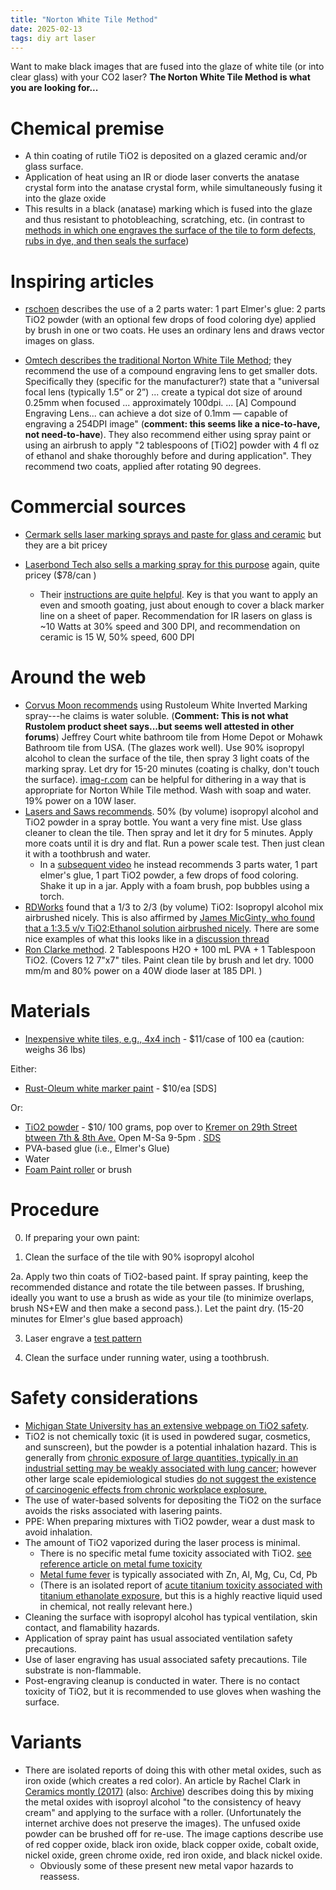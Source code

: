```yaml
---
title: "Norton White Tile Method"
date: 2025-02-13
tags: diy art laser
---
```


Want to make black images that are fused into the glaze of white tile (or into clear glass) with your CO2 laser?  **The Norton White Tile Method is what you are looking for...**

# Chemical premise

- A thin coating of rutile TiO2 is deposited on a glazed ceramic and/or glass surface.
- Application of heat using an IR or diode laser converts the anatase crystal form into the anatase crystal form, while simultaneously fusing it into the glaze oxide
- This results in a black (anatase) marking which is fused into the glaze and thus resistant to photobleaching, scratching, etc. (in contrast to [methods in which one engraves the surface of the tile to form defects, rubs in dye, and then seals the surface](https://www.youtube.com/watch?v=Ui1jFiDniao))


# Inspiring articles

- [rschoen](https://www.instructables.com/A-New-Way-to-Laser-Engrave-Glass/) describes the use of a 2 parts water:  1 part Elmer's glue: 2 parts TiO2 powder (with an optional few drops of food coloring dye) applied by brush in one or two coats. He uses an ordinary lens and draws vector images on glass.

- [Omtech describes the traditional Norton White Tile Method](https://omtechlaser.com/blogs/tips/how-to-laser-engrave-ceramic-tiles-norton-white-tile-method); they recommend the use of a compound engraving lens to get smaller dots.  Specifically they (specific for the manufacturer?) state that  a 
"universal focal lens  (typically 1.5” or 2”) ... create a typical dot size of around 0.25mm when focused ... approximately 100dpi. ... [A] Compound Engraving Lens... can achieve a dot size of 0.1mm — capable of engraving a 254DPI image" (**comment: this seems like a nice-to-have, not need-to-have**). They also recommend either using spray paint or using an airbrush to apply "2 tablespoons of [TiO2] powder with 4 fl oz of ethanol and shake thoroughly before and during application".  They recommend two coats, applied after rotating 90 degrees. 

# Commercial sources

- [Cermark sells laser marking sprays and paste for glass and ceramic](https://www.cermarkusa.com/ceramic-and-glass) but they are a bit pricey

- [Laserbond Tech also sells a marking spray for this purpose](https://www.laserbondingtech.com/ceramic) again, quite pricey ($78/can )
    - Their [instructions are quite helpful](https://www.laserbondingtech.com/_files/ugd/421112_790d3863612440f89edb9ff12bff75e0.pdf).  Key is that you want to apply an even and smooth goating, just about enough to cover a black marker line on a sheet of paper.  Recommendation for IR lasers on glass is ~10 Watts at 30% speed and 300 DPI, and recommendation on ceramic is 15 W, 50% speed, 600 DPI 

# Around the web

- [Corvus Moon recommends](https://www.youtube.com/watch?v=tffEH2fdm9o) using Rustoleum White Inverted Marking spray---he claims is water soluble. (**Comment: This is not what Rustolem product sheet says...but seems well attested in other forums**) Jeffrey Court white bathroom tile from Home Depot or Mohawk Bathroom tile from USA. (The glazes work well). Use 90% isopropyl alcohol to clean the surface of the tile, then spray 3 light coats of the marking spray. Let dry for 15-20 minutes (coating is chalky, don't touch the surface). [imag-r.com](https://imag-r.com) can be helpful for dithering in a way that is appropriate for Norton While Tile method. Wash with soap and water.  19% power on a 10W laser.
- [Lasers and Saws recommends](https://www.youtube.com/watch?v=HwjCYH2iQF8). 50% (by volume) isopropyl alcohol and TiO2 powder in a spray bottle. You want a very fine mist. Use glass cleaner to clean the tile. Then spray and let it dry for 5 minutes. Apply more coats until it is dry and flat. Run a power scale test. Then just clean it with a toothbrush and water. 
    - In a [subsequent video](https://www.youtube.com/watch?v=QHCoeLrig6A) he instead recommends 3 parts water, 1 part elmer's glue, 1 part TiO2 powder, a few drops of food coloring. Shake it up in a jar.  Apply with a foam brush, pop bubbles using a torch.
- [RDWorks](https://www.youtube.com/watch?v=QwujeITphFs) found that a 1/3 to 2/3 (by volume) TiO2: Isopropyl alcohol mix airbrushed nicely. This is also affirmed by [James MicGinty, who found that a 1:3.5 v/v TiO2:Ethanol solution airbrushed nicely](https://web.archive.org/web/20220118051415/https://blog.workshop88.com/2021/04/06/norton-white-tile-principal-component-method/).  There are some nice examples of what this looks like in a [discussion thread](https://forum.lightburnsoftware.com/t/new-method-for-white-tile-engraving-norton-white-tile-principal-component-method/38053/152?page=2)
- [Ron Clarke method](https://forum.lightburnsoftware.com/t/new-tile-engraving-method/73250). 2 Tablespoons H2O + 100 mL PVA + 1 Tablespoon TiO2. (Covers 12 7"x7" tiles.  Paint clean tile by brush and let dry. 1000 mm/m and 80% power on a 40W diode laser at 185 DPI. )

# Materials

- [Inexpensive white tiles, e.g., 4x4 inch](https://www.homedepot.com/p/Daltile-Restore-Bright-White-4-1-4-in-x-4-1-4-in-Ceramic-Wall-Tile-12-5-sq-ft-Case-RE1544HD1P4/302603803) - $11/case of 100 ea (caution: weighs 36 lbs)

Either:

-  [Rust-Oleum white marker paint](https://www.homedepot.com/p/Rust-Oleum-Professional-15-oz-White-2X-Distance-Inverted-Marking-Spray-Paint-266593/203302846) - $10/ea [SDS]

Or: 

- [TiO2 powder](https://shop.kremerpigments.com/us/shop/pigments/46200-titanium-white-rutile.html) - $10/ 100 grams, pop over to [Kremer on 29th Street btween 7th & 8th Ave.](https://maps.app.goo.gl/ryg9RTzzd7JGz6Go8) Open M-Sa 9-5pm . [SDS](https://shop.kremerpigments.com/elements/resources/products/files/46200_SDS.pdf)
- PVA-based glue (i.e., Elmer's Glue)
- Water 
- [Foam Paint roller](https://www.homedepot.com/p/4-in-High-Density-Foam-Mini-Paint-Roller-with-Frame-HD-MT-200-11-4/202097448) or brush




# Procedure

0. If preparing your own paint: 

1. Clean the surface of the tile with 90% isopropyl alcohol

2a. Apply two thin coats of TiO2-based paint. If spray painting, keep the recommended distance and rotate the tile between passes. If brushing, ideally you want to use a brush as wide as your tile (to minimize overlaps, brush NS+EW and then make a second pass.). Let the paint dry. (15-20 minutes for Elmer's glue based approach)

3. Laser engrave a [test pattern](https://www.thingiverse.com/thing:2530600) 

4. Clean the surface under running water, using a toothbrush.



# Safety considerations

- [Michigan State University has an extensive webpage on TiO2 safety](https://www.canr.msu.edu/news/what-s-the-risk-titanium-dioxide).  
- TiO2 is not chemically toxic (it is used in powdered sugar, cosmetics, and sunscreen), but the powder is a potential inhalation hazard.  This is generally from [chronic exposure of large quantities, typically in an industrial setting may be weakly associated with lung cancer](https://pubmed.ncbi.nlm.nih.gov/21456955/); however other large scale epidemiological studies [do not suggest the existence of carcinogenic effects from chronic workplace explosure.](https://web.archive.org/web/20220121071247/https://academic.oup.com/annweh/article/49/6/461/176940) 
- The use of water-based solvents for depositing the TiO2 on the surface avoids the risks associated with lasering paints.
- PPE: When preparing mixtures with TiO2 powder, wear a dust mask to avoid inhalation.  
- The amount of TiO2 vaporized during the laser process is minimal.
    - There is no specific metal fume toxicity associated with TiO2. [see reference article on metal fume toxicity](https://pubmed.ncbi.nlm.nih.gov/20108830/)
    - [Metal fume fever](https://en.wikipedia.org/wiki/Metal_fume_fever) is typically associated with Zn, Al, Mg, Cu, Cd, Pb
    - (There is an isolated report of [acute titanium toxicity associated with titanium ethanolate exposure](https://pmc.ncbi.nlm.nih.gov/articles/PMC7767615/), but this is a highly reactive liquid used in chemical, not really relevant here.)
- Cleaning the surface with isopropyl alcohol has typical ventilation, skin contact, and flamability hazards.  
- Application of spray paint has usual associated ventilation safety precautions.
- Use of laser engraving has usual associated safety precautions. Tile substrate is non-flammable.
- Post-engraving cleanup is conducted in water. There is no contact toxicity of TiO2, but it is recommended to use gloves when washing the surface. 


 

# Variants

- There are isolated reports of doing this with other metal oxides, such as iron oxide (which creates a red color). An article by Rachel Clark in [Ceramics montly (2017)](https://ceramicartsnetwork.org/ceramics-monthly/ceramics-monthly-article/Oxide-Fusion-Printing-A-New-Method) (also: [Archive](https://web.archive.org/web/20210517230437/https://ceramicartsnetwork.org/ceramics-monthly/ceramic-art-and-artists/ceramic-artists/oxide-fusion-printing-new-method/#)) describes doing this by mixing the metal oxides with isoproyl alcohol "to the consistency of heavy cream" and applying to the surface with a roller. (Unfortunately the internet archive does not preserve the images).  The unfused oxide powder can be brushed off for re-use. The image captions describe use of red copper oxide, black iron oxide, black copper oxide, cobalt oxide, nickel oxide, green chrome oxide, red iron oxide, and black nickel oxide. 
    - Obviously some of these present new metal vapor hazards to reassess.



